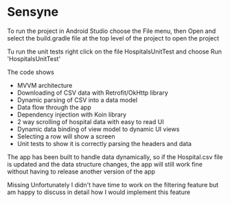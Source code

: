 # Sensyne

To run the project in Android Studio choose the File menu, then Open and select the build.gradle file
at the top level of the project to open the project

Tu run the unit tests right click on the file HospitalsUnitTest and choose Run 'HospitalsUnitTest'

The code shows
* MVVM architecture
* Downloading of CSV data with Retrofit/OkHttp library
* Dynamic parsing of CSV into a data model
* Data flow through the app
* Dependency injection with Koin library
* 2 way scrolling of hospital data with easy to read UI
* Dynamic data binding of view model to dynamic UI views
* Selecting a row will show a screen
* Unit tests to show it is correctly parsing the headers and data


The app has been built to handle data dynamically, so if the Hospital.csv file is updated and
the data structure changes, the app will still work fine without having to release another version
of the app

Missing
Unfortunately I didn't have time to work on the filtering feature but am happy to discuss in detail
how I would implement this feature